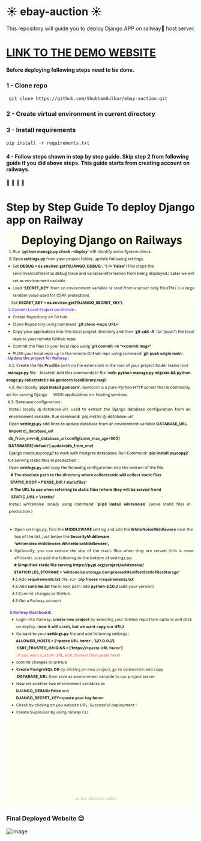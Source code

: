 # ☀ ebay-auction ☀
This repository will guide you to deploy Django APP on railway🚈  host server.

# [LINK TO THE DEMO WEBSITE](https://ebayauction.up.railway.app/)

#### Before deploying following steps need to be done. 

### 1 - Clone repo
```
 git clone https://github.com/ShubhamOulkar/ebay-auction.git
```
### 2 - Create virtual environment in current directory
### 3 - Install requirements
```
pip install -r requirements.txt
```

#### 4 - Follow steps shown in step by step guide. Skip step 2 from following guide if you did above steps. This guide starts from creating account on railways.
🚈 🚈 🚈 🚈 
# Step by Step Guide To deploy Django app on Railway
![](https://github.com/ShubhamOulkar/ebay-auction/blob/main/auctions/static/favicon_io/1.png)
![](https://github.com/ShubhamOulkar/ebay-auction/blob/main/auctions/static/favicon_io/2.png)

### Final Deployed Website 😊 
![image](https://github.com/ShubhamOulkar/ebay-auction/assets/91728992/b0105cd9-3963-4829-9b7c-6c0d51b7466d)
